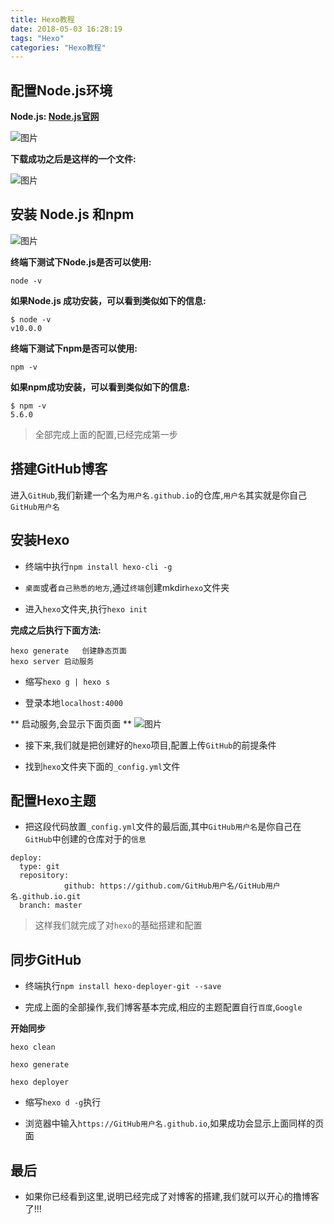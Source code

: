```yaml
---
title: Hexo教程
date: 2018-05-03 16:28:19
tags: "Hexo"
categories: "Hexo教程"
---
```


## 配置Node.js环境

**Node.js: [Node.js官网](https://nodejs.org/en/#download)**

![图片](http://upload-images.jianshu.io/upload_images/727768-fb3a458f1555ea46.png?imageMogr2/auto-orient/strip%7CimageView2/2/w/1240)

<!--more-->

**下载成功之后是这样的一个文件:**

![图片](http://upload-images.jianshu.io/upload_images/727768-de9f36c841717341.png?imageMogr2/auto-orient/strip%7CimageView2/2/w/1240)

## 安装 Node.js 和npm

![图片](http://upload-images.jianshu.io/upload_images/727768-2cf4a54b45c7bf90.png?imageMogr2/auto-orient/strip%7CimageView2/2/w/1240)

**终端下测试下Node.js是否可以使用:**

```
node -v
```

**如果Node.js 成功安装，可以看到类似如下的信息:**

```
$ node -v
v10.0.0
```

**终端下测试下npm是否可以使用:**

```
npm -v
```

**如果npm成功安装，可以看到类似如下的信息:**

```
$ npm -v
5.6.0
```

>全部完成上面的配置,已经完成第一步

## 搭建GitHub博客

进入`GitHub`,我们新建一个名为`用户名.github.io`的仓库,`用户名`其实就是你自己`GitHub用户名`

## 安装Hexo

- 终端中执行`npm install hexo-cli -g`

- `桌面`或者`自己熟悉的地方`,通过`终端`创建mkdir`hexo`文件夹

- 进入`hexo`文件夹,执行`hexo init`

**完成之后执行下面方法:**
```
hexo generate	创建静态页面	
hexo server	启动服务
```

- 缩写`hexo g | hexo s`

- 登录本地`localhost:4000`

** 启动服务,会显示下面页面 **
![图片](http://onq81n53u.bkt.clouddn.com/YY%E5%9B%BE%E7%89%8720180110175140.jpg)


- 接下来,我们就是把创建好的`hexo`项目,配置上传`GitHub`的前提条件

- 找到`hexo`文件夹下面的`_config.yml`文件

## 配置Hexo主题

- 把这段代码放置`_config.yml`文件的最后面,其中`GitHub用户名`是你自己在`GitHub`中创建的仓库对于的`信息`

```
deploy:
  type: git
  repository:
            github: https://github.com/GitHub用户名/GitHub用户名.github.io.git
  branch: master
```

 >这样我们就完成了对`hexo`的基础搭建和配置

## 同步GitHub

- 终端执行`npm install hexo-deployer-git --save`

- 完成上面的全部操作,我们博客基本完成,相应的主题配置自行`百度`,`Google`

**开始同步**
```
hexo clean

hexo generate

hexo deployer
```

- 缩写`hexo d -g`执行

- 浏览器中输入`https://GitHub用户名.github.io`,如果成功会显示上面同样的页面

## 最后
- 如果你已经看到这里,说明已经完成了对博客的搭建,我们就可以开心的撸博客了!!!